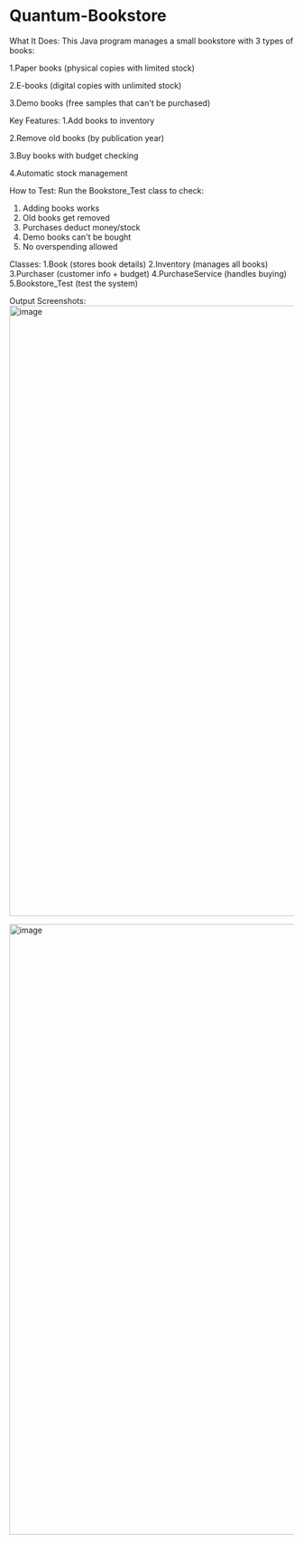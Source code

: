 # Quantum-Bookstore

What It Does:
This Java program manages a small bookstore with 3 types of books:

1.Paper books (physical copies with limited stock)

2.E-books (digital copies with unlimited stock)

3.Demo books (free samples that can't be purchased)


Key Features:
1.Add books to inventory

2.Remove old books (by publication year)

3.Buy books with budget checking

4.Automatic stock management

How to Test:
Run the Bookstore_Test class to check:
1. Adding books works
2. Old books get removed
3. Purchases deduct money/stock
4. Demo books can't be bought
5. No overspending allowed

Classes:
1.Book (stores book details)
2.Inventory (manages all books)
3.Purchaser (customer info + budget)
4.PurchaseService (handles buying)
5.Bookstore_Test (test the system)

Output Screenshots:
<img width="1920" height="1080" alt="image" src="https://github.com/user-attachments/assets/09cfd868-a139-4e1f-b6be-fbc85c8873a6" />


<img width="1920" height="1080" alt="image" src="https://github.com/user-attachments/assets/d6821f80-5b2a-40f5-b504-6cab705246a5" />


